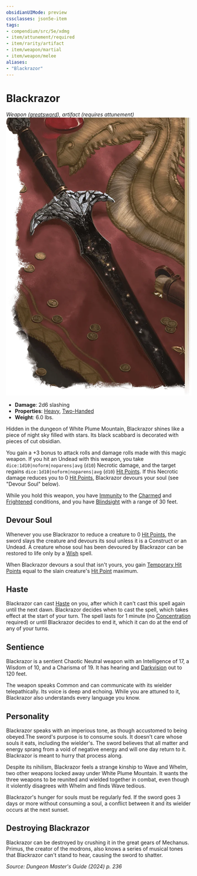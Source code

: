 ```yaml
---
obsidianUIMode: preview
cssclasses: json5e-item
tags:
- compendium/src/5e/xdmg
- item/attunement/required
- item/rarity/artifact
- item/weapon/martial
- item/weapon/melee
aliases: 
- "Blackrazor"
---
```

# Blackrazor
*Weapon ([greatsword](/3-Mechanics/CLI/items/greatsword-xphb.md)), artifact (requires attunement)*  
![](/3-Mechanics/CLI/items/img/blackrazor.webp#right)

- **Damage**: 2d6 slashing
- **Properties**: [Heavy](item-properties.md#Heavy), [Two-Handed](item-properties.md#Two-Handed)
- **Weight**: 6.0 lbs.

Hidden in the dungeon of White Plume Mountain, Blackrazor shines like a piece of night sky filled with stars. Its black scabbard is decorated with pieces of cut obsidian.

You gain a +3 bonus to attack rolls and damage rolls made with this magic weapon. If you hit an Undead with this weapon, you take `dice:1d10|noform|noparens|avg` (`d10`) Necrotic damage, and the target regains `dice:1d10|noform|noparens|avg` (`d10`) [Hit Points](/3-Mechanics/CLI/variant-rules/hit-points-xphb.md). If this Necrotic damage reduces you to 0 [Hit Points](/3-Mechanics/CLI/variant-rules/hit-points-xphb.md), Blackrazor devours your soul (see "Devour Soul" below).

While you hold this weapon, you have [Immunity](/3-Mechanics/CLI/variant-rules/immunity-xphb.md) to the [Charmed](conditions.md#Charmed) and [Frightened](conditions.md#Frightened) conditions, and you have [Blindsight](senses.md#Blindsight) with a range of 30 feet.

## Devour Soul

Whenever you use Blackrazor to reduce a creature to 0 [Hit Points](/3-Mechanics/CLI/variant-rules/hit-points-xphb.md), the sword slays the creature and devours its soul unless it is a Construct or an Undead. A creature whose soul has been devoured by Blackrazor can be restored to life only by a [Wish](/3-Mechanics/CLI/spells/wish-xphb.md) spell.

When Blackrazor devours a soul that isn't yours, you gain [Temporary Hit Points](/3-Mechanics/CLI/variant-rules/temporary-hit-points-xphb.md) equal to the slain creature's [Hit Point](/3-Mechanics/CLI/variant-rules/hit-points-xphb.md) maximum.

## Haste

Blackrazor can cast [Haste](/3-Mechanics/CLI/spells/haste-xphb.md) on you, after which it can't cast this spell again until the next dawn. Blackrazor decides when to cast the spell, which takes effect at the start of your turn. The spell lasts for 1 minute (no [Concentration](conditions.md#Concentration) required) or until Blackrazor decides to end it, which it can do at the end of any of your turns.

## Sentience

Blackrazor is a sentient Chaotic Neutral weapon with an Intelligence of 17, a Wisdom of 10, and a Charisma of 19. It has hearing and [Darkvision](senses.md#Darkvision) out to 120 feet.

The weapon speaks Common and can communicate with its wielder telepathically. Its voice is deep and echoing. While you are attuned to it, Blackrazor also understands every language you know.

## Personality

Blackrazor speaks with an imperious tone, as though accustomed to being obeyed.The sword's purpose is to consume souls. It doesn't care whose souls it eats, including the wielder's. The sword believes that all matter and energy sprang from a void of negative energy and will one day return to it. Blackrazor is meant to hurry that process along.

Despite its nihilism, Blackrazor feels a strange kinship to Wave and Whelm, two other weapons locked away under White Plume Mountain. It wants the three weapons to be reunited and wielded together in combat, even though it violently disagrees with Whelm and finds Wave tedious.

Blackrazor's hunger for souls must be regularly fed. If the sword goes 3 days or more without consuming a soul, a conflict between it and its wielder occurs at the next sunset.

## Destroying Blackrazor

Blackrazor can be destroyed by crushing it in the great gears of Mechanus. Primus, the creator of the modrons, also knows a series of musical tones that Blackrazor can't stand to hear, causing the sword to shatter.

*Source: Dungeon Master's Guide (2024) p. 236*